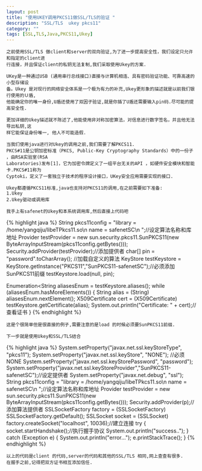 ```yaml
---
layout: post
title: "使用UKEY调用PKCS11做SSL/TLS的验证 "
description: "SSL/TLS  ukey pkcs11"
category: ""
tags: [SSL,TLS,Java,PKCS11,Ukey]
---
```

	
	之前使用SSL/TLS 做client和server的双向验证,为了进一步提高安全性，我们设定只允许和指定的client进
	行连接，并且保证client的私钥无法复制,我们采取使用Ukey的方案.
	
	UKey是一种通过USB (通用串行总线接口)直接与计算机相连、具有密码验证功能、可靠高速的小型存储设
	备。Ukey 是对现行的网络安全体系是一个极为有力的补充,Ukey更形象的描述就是以前我们银行使用的Ｕ盾,
	他能确定你的唯一身份,U盾还使用了双因子验证,就是你插了U盾还需要输入pin码.尽可能的提高安全性.
	
	更加详细的Ukey描述就不陈述了,他能使用非对称加密算法，对信息进行数字签名，并且他无法导出私钥,这
	样它能保证身份唯一, 他人不可能造假.
	
	当我们使用java进行对Ukey的调用之前,我们需要了解PKCS11.
	PKCS#11是公钥加密标准（PKCS, Public-Key Cryptography Standards）中的一份子 ，由RSA实验室(RSA 
	Laboratories)发布[1]，它为加密令牌定义了一组平台无关的API ，如硬件安全模块和智能卡.PKCS#11称为
	Cyptoki，定义了一套独立于技术的程序设计接口，UKey安全应用需要实现的接口.
	
	Ukey都遵循PKCS11标准,java也支持对PKCS11的调用,在之前需要如下准备:
	1.Ukey
	2.Ukey驱动或调用库
	
	我手上有safenet的Ukey和本系统调用库,然后直接上代码吧
{% highlight java %}
String pkcs11config = "library = /home/yangqiju/libeTPkcs11.so\n name = safenetSC\n ";//设定算法名称和库地址
Provider testProvider = new sun.security.pkcs11.SunPKCS11(new ByteArrayInputStream(pkcs11config.getBytes()));
Security.addProvider(testProvider);//添加提供者
char[] pin = "password".toCharArray();
//加载自定义的算法
KeyStore testKeystore = KeyStore.getInstance("PKCS11","SunPKCS11-safenetSC");//必须添加SunPKCS11前缀
testKeystore.load(null, pin);

Enumeration<String aliasesEnum = testKeystore.aliases();
while (aliasesEnum.hasMoreElements()) {
	String alias = (String) aliasesEnum.nextElement();
	X509Certificate cert = (X509Certificate) testKeystore.getCertificate(alias);
	System.out.println("Certificate: " + cert);//查看证书
}
{% endhighlight %}

	这是个很简单但是很直接的例子,需要注意的是load 的时候必须要SunPKCS11前缀.
	
	下一步就是使用Ukey和SSL/TLS结合
{% highlight java %}
System.setProperty("javax.net.ssl.keyStoreType", "pkcs11");
System.setProperty("javax.net.ssl.keyStore", "NONE"); //必须NONE
System.setProperty("javax.net.ssl.keyStorePassword", "password");
System.setProperty("javax.net.ssl.keyStoreProvider","SunPKCS11-safenetSC");//设定提供者
System.setProperty("javax.net.debug", "ssl");
String pkcs11config = "library = /home/yangqiju/libeTPkcs11.so\n name = safenetSC\n ";//设定算法名称和库地址
Provider testProvider = new sun.security.pkcs11.SunPKCS11(new ByteArrayInputStream(pkcs11config.getBytes()));
Security.addProvider(p);//添加算法提供者
SSLSocketFactory factory = (SSLSocketFactory) SSLSocketFactory.getDefault();
SSLSocket socket = (SSLSocket) factory.createSocket("localhost", 10036);//建立连接
try {
	socket.startHandshake();//执行握手协议
	System.out.println("success..");
} catch (Exception e) {
	System.out.println("error...");
	e.printStackTrace();
}
{% endhighlight %}
	
	以上的代码是client 的代码,server的代码和其他的SSL/TLS 相同,网上查查有很多.
	在握手之前,记得把双方证书相互添加信任.
